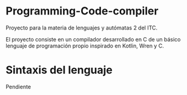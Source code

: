 # Programming-Code-compiler
Proyecto para la materia de lenguajes y autómatas 2 del ITC.

El proyecto consiste en un compilador desarrollado en C de un básico lenguaje de programación propio inspirado en Kotlin, Wren y C.

# Sintaxis del lenguaje
Pendiente
